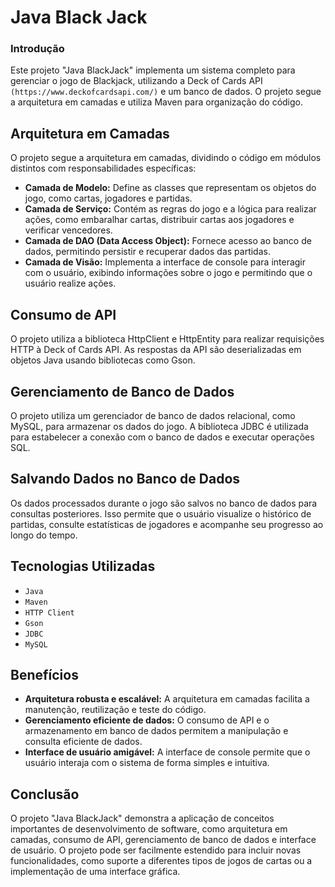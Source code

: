 # Java Black Jack

### Introdução
Este projeto "Java BlackJack" implementa um sistema completo para gerenciar o jogo de Blackjack, utilizando a Deck of Cards API `(https://www.deckofcardsapi.com/)` e um banco de dados. O projeto segue a arquitetura em camadas e utiliza Maven para organização do código.

## Arquitetura em Camadas
O projeto segue a arquitetura em camadas, dividindo o código em módulos distintos com responsabilidades específicas:
- **Camada de Modelo:** Define as classes que representam os objetos do jogo, como cartas, jogadores e partidas.
- **Camada de Serviço:** Contém as regras do jogo e a lógica para realizar ações, como embaralhar cartas, distribuir cartas aos jogadores e verificar vencedores.
- **Camada de DAO (Data Access Object):** Fornece acesso ao banco de dados, permitindo persistir e recuperar dados das partidas.
- **Camada de Visão:** Implementa a interface de console para interagir com o usuário, exibindo informações sobre o jogo e permitindo que o usuário realize ações.

## Consumo de API
O projeto utiliza a biblioteca HttpClient e HttpEntity para realizar requisições HTTP à Deck of Cards API. As respostas da API são deserializadas em objetos Java usando bibliotecas como Gson.

## Gerenciamento de Banco de Dados
O projeto utiliza um gerenciador de banco de dados relacional, como MySQL, para armazenar os dados do jogo. A biblioteca JDBC é utilizada para estabelecer a conexão com o banco de dados e executar operações SQL.

## Salvando Dados no Banco de Dados
Os dados processados durante o jogo são salvos no banco de dados para consultas posteriores. Isso permite que o usuário visualize o histórico de partidas, consulte estatísticas de jogadores e acompanhe seu progresso ao longo do tempo.

## Tecnologias Utilizadas
- `Java`
- `Maven`
- `HTTP Client`
- `Gson`
- `JDBC`
- `MySQL`

## Benefícios
- **Arquitetura robusta e escalável:** A arquitetura em camadas facilita a manutenção, reutilização e teste do código.
- **Gerenciamento eficiente de dados:** O consumo de API e o armazenamento em banco de dados permitem a manipulação e consulta eficiente de dados.
- **Interface de usuário amigável:** A interface de console permite que o usuário interaja com o sistema de forma simples e intuitiva.

## Conclusão
O projeto "Java BlackJack" demonstra a aplicação de conceitos importantes de desenvolvimento de software, como arquitetura em camadas, consumo de API, gerenciamento de banco de dados e interface de usuário. O projeto pode ser facilmente estendido para incluir novas funcionalidades, como suporte a diferentes tipos de jogos de cartas ou a implementação de uma interface gráfica.
